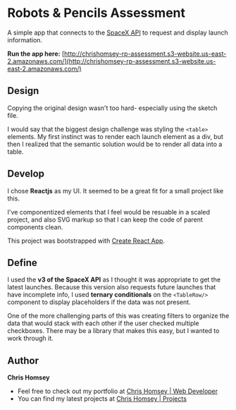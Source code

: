 # Robots & Pencils Assessment

A simple app that connects to the [SpaceX API](https://github.com/r-spacex/SpaceX-API) to request and display launch information.

**Run the app here:** [http://chrishomsey-rp-assessment.s3-website.us-east-2.amazonaws.com/](http://chrishomsey-rp-assessment.s3-website.us-east-2.amazonaws.com/)

## Design

Copying the original design wasn't too hard- especially using the sketch file.

I would say that the biggest design challenge was styling the `<table>` elements. My first instinct was to render each launch element as a div, but then I realized that the semantic solution would be to render all data into a table.

## Develop

I chose **Reactjs** as my UI. It seemed to be a great fit for a small project like this.

I've componentized elements that I feel would be resuable in a scaled project, and also SVG markup so that I can keep the code of parent components clean.

This project was bootstrapped with [Create React App](https://github.com/facebook/create-react-app).

## Define

I used the **v3 of the SpaceX API** as I thought it was appropriate to get the latest launches. Because this version also requests future launches that have incomplete info, I used **ternary conditionals** on the `<TableRow/>` component to display placeholders if the data was not present.

One of the more challenging parts of this was creating filters to organize the data that would stack with each other if the user checked multiple checkboxes. There may be a library that makes this easy, but I wanted to work through it.

## Author
**Chris Homsey**

* Feel free to check out my portfolio at [Chris Homsey | Web Developer](https://www.chrishomsey.com)
* You can find my latest projects at [Chris Homsey | Projects](https://www.chrishomsey.com/portfolio/development)


